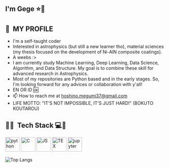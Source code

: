 ## I'm Gege ⭐👋

<p align="center">
  <h2> 🌟 &nbsp;MY PROFILE </h2>
</p>

- I'm a self-taught coder
- Interested in astrophysics (but still a new learner tho), material sciences (my thesis focused on the development of Ni-AlN composite coatings).
- A weebs :>
- I am currently study Machine Learning, Deep Learning, Data Science, Algorithm, and Data Structure. My goal is to combine these skill for advanced research in Astrophysics.
- Most of my repositories are Python based and in the early stages. So, I'm looking forward for any advices or collaboration with y'all! 
- EN OR ID :ok: 
- 📫 How to reach me at hoshino.megumi37@gmail.com
- LIFE MOTTO: "IT'S NOT IMPOSSIBLE, IT'S JUST HARD!" (BOKUTO KOUTAROU)
 
<h2> 🚀🌟 &nbsp;Tech Stack 💻🌃</h2>
<p align="left">
<img src="https://cdn.jsdelivr.net/gh/devicons/devicon@latest/icons/python/python-original-wordmark.svg" alt="python" width="45" height="45" />
<img src="https://cdn.jsdelivr.net/gh/devicons/devicon@latest/icons/c/c-original.svg" alt="C" width="45" height="45" />
<img src="https://cdn.jsdelivr.net/gh/devicons/devicon@latest/icons/javascript/javascript-original.svg" alt="JS" width="45" height="45" />         
<img src="https://cdn.jsdelivr.net/gh/devicons/devicon@latest/icons/tex/tex-original.svg" alt="TEX" width="45" height="45"/>   
<img src="https://cdn.jsdelivr.net/gh/devicons/devicon@latest/icons/jupyter/jupyter-original-wordmark.svg" alt="jupyter" width="45" height="45" />

  
![Top Langs](https://github-readme-stats.vercel.app/api/top-langs/?username=megumihoshino&layout=compact)

</p>          
<!---



